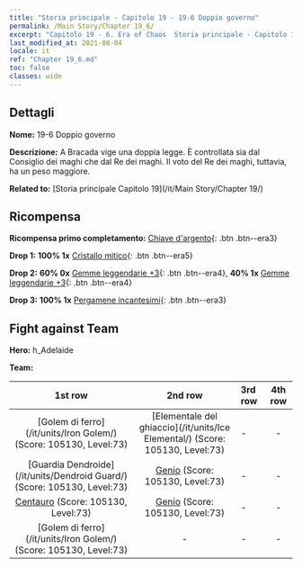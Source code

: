 ```yaml
---
title: "Storia principale - Capitolo 19 - 19-6 Doppio governo"
permalink: /Main Story/Chapter 19_6/
excerpt: "Capitolo 19 - 6. Era of Chaos  Storia principale - Capitolo 19_6. 19-6 Doppio governo"
last_modified_at: 2021-08-04
locale: it
ref: "Chapter 19_6.md"
toc: false
classes: wide
---
```


## Dettagli

 **Nome:** 19-6 Doppio governo

 **Descrizione:** A Bracada vige una doppia legge. È controllata sia dal Consiglio dei maghi che dal Re dei maghi. Il voto del Re dei maghi, tuttavia, ha un peso maggiore.

 **Related to:** [Storia principale Capitolo 19](/it/Main Story/Chapter 19/)

## Ricompensa

 **Ricompensa primo completamento:** [Chiave d'argento](/ItemsIT/con_693/){: .btn .btn--era3}

 **Drop 1:** **100% 1x** [Cristallo mitico](/ItemsIT/mat_66/){: .btn .btn--era5}

 **Drop 2:** **60% 0x** [Gemme leggendarie +3](/ItemsIT/mat_58/){: .btn .btn--era4}, **40% 1x** [Gemme leggendarie +3](/ItemsIT/mat_58/){: .btn .btn--era4}

 **Drop 3:** **100% 1x** [Pergamene incantesimi](/ItemsIT/con_694/){: .btn .btn--era3}


## Fight against Team
 **Hero:** h_Adelaide

 **Team:**


  | 1st row | 2nd row | 3rd row | 4th row |
  |:----:|:----:|:----|:----:|
  | [Golem di ferro](/it/units/Iron Golem/) (Score: 105130, Level:73)  | [Elementale del ghiaccio](/it/units/Ice Elemental/) (Score: 105130, Level:73)  | - | - |
  | [Guardia Dendroide](/it/units/Dendroid Guard/) (Score: 105130, Level:73)  | [Genio](/it/units/Genie/) (Score: 105130, Level:73)  | - | - |
  | [Centauro](/it/units/Centaur/) (Score: 105130, Level:73)  | [Genio](/it/units/Genie/) (Score: 105130, Level:73)  | - | - |
  | [Golem di ferro](/it/units/Iron Golem/) (Score: 105130, Level:73)  | - | - | - |


